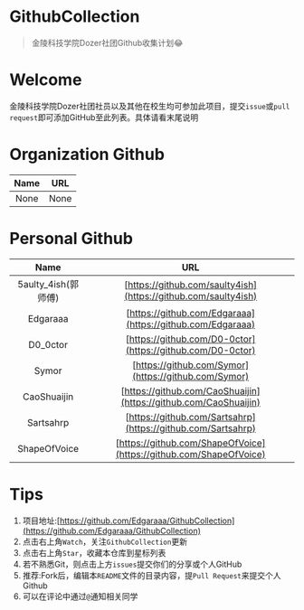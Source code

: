 # GithubCollection
> 金陵科技学院Dozer社团Github收集计划😂

# Welcome

金陵科技学院Dozer社团社员以及其他在校生均可参加此项目，提交```issue```或```pull request```即可添加GitHub至此列表。具体请看末尾说明

# Organization Github

| Name | URL  |
| :--: | :--: |
| None | None |

# Personal Github

|        Name         |                             URL                              |
| :-----------------: | :----------------------------------------------------------: |
| 5aulty_4ish(郭师傅) | [https://github.com/saulty4ish](https://github.com/saulty4ish) |
|      Edgaraaa       |  [https://github.com/Edgaraaa](https://github.com/Edgaraaa)  |
|      D0_0ctor       |  [https://github.com/D0-0ctor](https://github.com/D0-0ctor)  |
|        Symor        |     [https://github.com/Symor](https://github.com/Symor)     |
|     CaoShuaijin     | [https://github.com/CaoShuaijin](https://github.com/CaoShuaijin) |
|      Sartsahrp      | [https://github.com/Sartsahrp](https://github.com/Sartsahrp) |
|    ShapeOfVoice     | [https://github.com/ShapeOfVoice](https://github.com/ShapeOfVoice) |

# Tips

1. 项目地址:[https://github.com/Edgaraaa/GithubCollection](https://github.com/Edgaraaa/GithubCollection)
2. 点击右上角```Watch```，关注```GithubCollection```更新
3. 点击右上角```Star```，收藏本仓库到星标列表
4. 若不熟悉Git，则点击上方```issues```提交你们的分享或个人GitHub
5. 推荐:Fork后，编辑本```README```文件的目录内容，提```Pull Request```来提交个人Github
6. 可以在评论中通过```@```通知相关同学